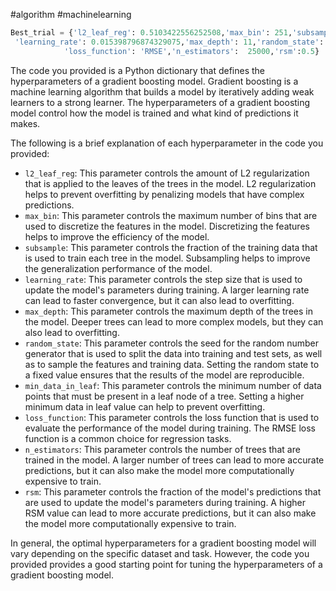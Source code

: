 #algorithm #machinelearning 
```python
Best_trial = {'l2_leaf_reg': 0.5103422556252508,'max_bin': 251,'subsample': 0.7060080783678939,
 'learning_rate': 0.015398796874329075,'max_depth': 11,'random_state': 2020,'min_data_in_leaf': 284,
            'loss_function': 'RMSE','n_estimators':  25000,'rsm':0.5}
```

The code you provided is a Python dictionary that defines the hyperparameters of a gradient boosting model. Gradient boosting is a machine learning algorithm that builds a model by iteratively adding weak learners to a strong learner. The hyperparameters of a gradient boosting model control how the model is trained and what kind of predictions it makes.

The following is a brief explanation of each hyperparameter in the code you provided:

- `l2_leaf_reg`: This parameter controls the amount of L2 regularization that is applied to the leaves of the trees in the model. L2 regularization helps to prevent overfitting by penalizing models that have complex predictions.
- `max_bin`: This parameter controls the maximum number of bins that are used to discretize the features in the model. Discretizing the features helps to improve the efficiency of the model.
- `subsample`: This parameter controls the fraction of the training data that is used to train each tree in the model. Subsampling helps to improve the generalization performance of the model.
- `learning_rate`: This parameter controls the step size that is used to update the model's parameters during training. A larger learning rate can lead to faster convergence, but it can also lead to overfitting.
- `max_depth`: This parameter controls the maximum depth of the trees in the model. Deeper trees can lead to more complex models, but they can also lead to overfitting.
- `random_state`: This parameter controls the seed for the random number generator that is used to split the data into training and test sets, as well as to sample the features and training data. Setting the random state to a fixed value ensures that the results of the model are reproducible.
- `min_data_in_leaf`: This parameter controls the minimum number of data points that must be present in a leaf node of a tree. Setting a higher minimum data in leaf value can help to prevent overfitting.
- `loss_function`: This parameter controls the loss function that is used to evaluate the performance of the model during training. The RMSE loss function is a common choice for regression tasks.
- `n_estimators`: This parameter controls the number of trees that are trained in the model. A larger number of trees can lead to more accurate predictions, but it can also make the model more computationally expensive to train.
- `rsm`: This parameter controls the fraction of the model's predictions that are used to update the model's parameters during training. A higher RSM value can lead to more accurate predictions, but it can also make the model more computationally expensive to train.

In general, the optimal hyperparameters for a gradient boosting model will vary depending on the specific dataset and task. However, the code you provided provides a good starting point for tuning the hyperparameters of a gradient boosting model.